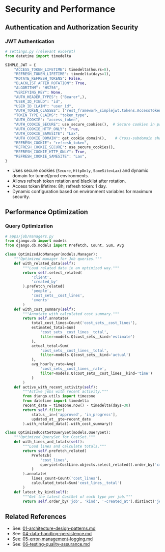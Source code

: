 # Security and Performance

## Authentication and Authorization Security

### JWT Authentication

```python
# settings.py (relevant excerpt)
from datetime import timedelta

SIMPLE_JWT = {
    "ACCESS_TOKEN_LIFETIME": timedelta(hours=8),
    "REFRESH_TOKEN_LIFETIME": timedelta(days=1),
    "ROTATE_REFRESH_TOKENS": False,
    "BLACKLIST_AFTER_ROTATION": True,
    "ALGORITHM": "HS256",
    "VERIFYING_KEY": None,
    "AUTH_HEADER_TYPES": ("Bearer",),
    "USER_ID_FIELD": "id",
    "USER_ID_CLAIM": "user_id",
    "AUTH_TOKEN_CLASSES": ("rest_framework_simplejwt.tokens.AccessToken",),
    "TOKEN_TYPE_CLAIMS": "token_type",
    "AUTH_COOKIE": "access_token",
    "AUTH_COOKIE_SECURE": use_secure_cookies(),  # Secure cookies in production/tunnel
    "AUTH_COOKIE_HTTP_ONLY": True,
    "AUTH_COOKIE_SAMESITE": "Lax",
    "AUTH_COOKIE_DOMAIN": get_cookie_domain(),    # Cross-subdomain sharing
    "REFRESH_COOKIE": "refresh_token",
    "REFRESH_COOKIE_SECURE": use_secure_cookies(),
    "REFRESH_COOKIE_HTTP_ONLY": True,
    "REFRESH_COOKIE_SAMESITE": "Lax",
}
```

- Uses secure cookies (`Secure`, `HttpOnly`, `SameSite=Lax`) and dynamic domain for tunnel/prod environments.
- Allows refresh token rotation and blacklist after rotation.
- Access token lifetime: 8h; refresh token: 1 day.
- Dynamic configuration based on environment variables for maximum security.

## Performance Optimization

### Query Optimization

```python
# apps/job/managers.py
from django.db import models
from django.db.models import Prefetch, Count, Sum, Avg

class OptimizedJobManager(models.Manager):
    """Optimized manager for Job queries."""
    def with_related_data(self):
        """Load related data in an optimized way."""
        return self.select_related(
            'client',
            'created_by'
        ).prefetch_related(
            'people',
            'cost_sets__cost_lines',
            'events'
        )
    def with_cost_summary(self):
        """Annotate with calculated cost summary."""
        return self.annotate(
            total_cost_lines=Count('cost_sets__cost_lines'),
            estimated_total=Sum(
                'cost_sets__cost_lines__total',
                filter=models.Q(cost_sets__kind='estimate')
            ),
            actual_total=Sum(
                'cost_sets__cost_lines__total',
                filter=models.Q(cost_sets__kind='actual')
            ),
            avg_hourly_rate=Avg(
                'cost_sets__cost_lines__rate',
                filter=models.Q(cost_sets__cost_lines__kind='time')
            )
        )
    def active_with_recent_activity(self):
        """Active jobs with recent activity."""
        from django.utils import timezone
        from datetime import timedelta
        recent_date = timezone.now() - timedelta(days=30)
        return self.filter(
            status__in=['approved', 'in_progress'],
            updated_at__gte=recent_date
        ).with_related_data().with_cost_summary()

class OptimizedCostSetQuerySet(models.QuerySet):
    """Optimized QuerySet for CostSet."""
    def with_lines_and_totals(self):
        """Load lines and calculate totals."""
        return self.prefetch_related(
            Prefetch(
                'cost_lines',
                queryset=CostLine.objects.select_related().order_by('created_at')
            )
        ).annotate(
            lines_count=Count('cost_lines'),
            calculated_total=Sum('cost_lines__total')
        )
    def latest_by_kind(self):
        """Get the latest CostSet of each type per job."""
        return self.order_by('job', 'kind', '-created_at').distinct('job', 'kind')
```

## Related References

- See: [01-architecture-design-patterns.md](./01-architecture-design-patterns.md)
- See: [04-data-handling-persistence.md](./04-data-handling-persistence.md)
- See: [05-error-management-logging.md](./05-error-management-logging.md)
- See: [06-testing-quality-assurance.md](./06-testing-quality-assurance.md)
